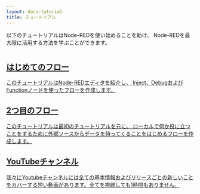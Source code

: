 ```yaml
---
layout: docs-tutorial
title: チュートリアル
---
```


以下のチュートリアルはNode-REDを使い始めることを助け、
Node-REDを最大限に活用する方法を学ぶことができます。

<div style="margin-top:40px">

<div class="post-preview">
  <a href="first-flow">
    <div class="post-header">
      <h2>はじめてのフロー</h2>
    </div>
    <div class="post-content">
    このチュートリアルはNode-REDエディタを紹介し、
    Inject、DebugおよびFunctionノードを使ったフローを作成します。
    </div>
  </a>
</div>

<div class="post-preview">
  <a href="second-flow">
    <div class="post-header">
      <h2>2つ目のフロー</h2>
    </div>
    <div class="post-content">
    このチュートリアルは最初のチュートリアルを元に、
    ローカルで何か役に立つことをするために外部ソースからデータを持ってくることをはじめるフローを作成します。
    </div>
  </a>
</div>

<div class="post-preview">
  <a href="https://www.youtube.com/channel/UCQaB8NXBEPod7Ab8PPCLLAA">
    <div class="post-header">
      <h2>YouTubeチャンネル</h2>
    </div>
    <div class="post-content">
    我々にYoutubeチャンネルには全ての基本情報およびリリースごとの新しいことをカバーする短い動画があります。全てを視聴しても1時間もありません。
    </div>
  </a>
</div>

</div>
